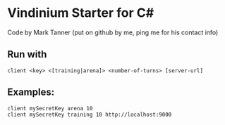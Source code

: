# Vindinium Starter for C#

Code by Mark Tanner
(put on github by me, ping me for his contact info)

## Run with

    client <key> <[training|arena]> <number-of-turns> [server-url]

## Examples:

    client mySecretKey arena 10
    client mySecretKey training 10 http://localhost:9000